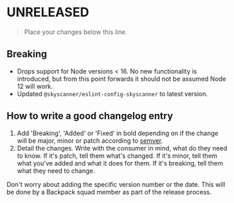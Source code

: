 # UNRELEASED

> Place your changes below this line.

## Breaking
- Drops support for Node versions < 16. No new functionality is introduced, but from this point forwards it should not be assumed Node 12 will work.
- Updated `@skyscanner/eslint-config-skyscanner` to latest version.

## How to write a good changelog entry

1. Add 'Breaking', 'Added' or 'Fixed' in bold depending on if the change will be major, minor or patch according to [semver](semver.org).
2. Detail the changes. Write with the consumer in mind, what do they need to know. If it's patch, tell them what's changed. If it's minor, tell them what you've added and what it does for them. If it's breaking, tell them what they need to change.

Don't worry about adding the specific version number or the date. This will be done by a Backpack squad member as part of the release process.

